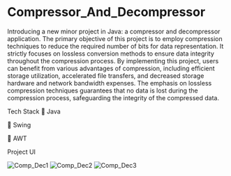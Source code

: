 # Compressor_And_Decompressor

Introducing a new minor project in Java: a compressor and decompressor application. The primary objective of this project is to employ compression techniques to reduce the required number of bits for data representation. It strictly focuses on lossless conversion methods to ensure data integrity throughout the compression process. By implementing this project, users can benefit from various advantages of compression, including efficient storage utilization, accelerated file transfers, and decreased storage hardware and network bandwidth expenses. The emphasis on lossless compression techniques guarantees that no data is lost during the compression process, safeguarding the integrity of the compressed data.

Tech Stack
🔴 Java

🔴 Swing

🔴 AWT

Project UI

![Comp_Dec1](https://github.com/UmeshMula/Compressor_And_Decompressor/assets/136836947/243fbc39-665e-4378-a117-a44f7d7177b9)
![Comp_Dec2](https://github.com/UmeshMula/Compressor_And_Decompressor/assets/136836947/2b85ffef-edb2-4e0d-b76e-c360219989cb)
![Comp_Dec3](https://github.com/UmeshMula/Compressor_And_Decompressor/assets/136836947/a8592db3-928f-4e32-8946-8b4070912c43)
